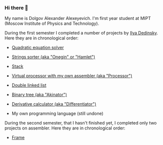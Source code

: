### Hi there 👋

My name is Dolgov Alexander Alexeyevich. I'm first year student at MIPT (Moscow Institute of Physics and Technology).

During the first semester I completed a number of projects by [Ilya Dedinsky](https://github.com/ded32). Here they are in chronological order:

- [Quadratic equation solver](https://github.com/KetchuppOfficial/Quadratic_Equations)

- [Strings sorter (aka "Onegin" or "Hamlet")](https://github.com/KetchuppOfficial/Hamlet)

- [Stack](https://github.com/KetchuppOfficial/Stack)

- [Virtual processor with my own assembler (aka "Processor")](https://github.com/KetchuppOfficial/Processor)

- [Double linked list](https://github.com/KetchuppOfficial/List)

- [Binary tree (aka "Akinator")](https://github.com/KetchuppOfficial/Akinator)

- [Derivative calculator (aka "Differentiator")](https://github.com/KetchuppOfficial/Differentiator)

- My own programming language (still undone)

During the second semester, that I hasn't finished yet, I completed only two projects on assembler. Here they are in chronological order:

- [Frame](https://github.com/KetchuppOfficial/Frame)
